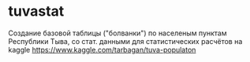 # tuvastat
Создание базовой таблицы ("болванки") по населеным пунктам Республики Тыва, со стат. данными для статистических расчётов на kaggle https://www.kaggle.com/tarbagan/tuva-populaton
